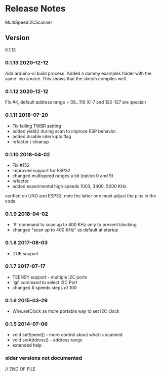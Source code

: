# Release Notes

MultiSpeedI2CScanner

## Version 

0.1.13

### 0.1.13  2020-12-12

Add arduino-ci build process.
Added a dummy examples folder with the same .ino source.
This shows that the sketch compiles well.

### 0.1.12  2020-12-12

FIx #4, default address range = 08...119 (0-7 and 120-127 are special)

### 0.1.11  2018-07-20

+ Fix failing TWBR setting
+ added yield() during scan to improve ESP behavior.
+ added disable interrupts flag
+ refactor / cleanup

### 0.1.10  2018-04-02

+ Fix #152
+ improved support for ESP32
+ changed multispeed ranges a bit (option 0 and 9)
+ refactor
+ added experimental high speeds 1000, 3400, 5000 KHz.

verified on UNO and ESP32,
note the latter one must adjust the pins in the code.

### 0.1.9   2018-04-02

+ '9' command to scan up to 400 KHz only to prevent blocking
+ changed "scan up to 400 KHz" as default at startup

### 0.1.8   2017-08-03

+ DUE support

### 0.1.7   2017-07-17

+ TEENSY support - multiple I2C ports
+ '@' command to select I2C Port
+ changed # speeds steps of 100

### 0.1.6   2015-03-29

+ Wire.setClock as more portable way to set I2C clock

### 0.1.5   2014-07-06

+ void setSpeed()   - more control about what is scanned
+ void setAddress() - address range
+ extended help

### older versions not documented


// END OF FILE